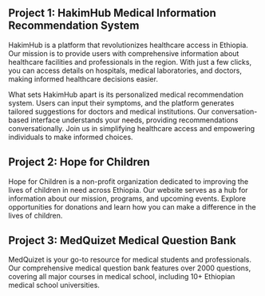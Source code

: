 ## Project 1: HakimHub Medical Information Recommendation System
HakimHub is a platform that revolutionizes healthcare access in Ethiopia. Our mission is to provide users with comprehensive information about healthcare facilities and professionals in the region. With just a few clicks, you can access details on hospitals, medical laboratories, and doctors, making informed healthcare decisions easier. 

What sets HakimHub apart is its personalized medical recommendation system. Users can input their symptoms, and the platform generates tailored suggestions for doctors and medical institutions. Our conversation-based interface understands your needs, providing recommendations conversationally. Join us in simplifying healthcare access and empowering individuals to make informed choices.

## Project 2: Hope for Children
Hope for Children is a non-profit organization dedicated to improving the lives of children in need across Ethiopia. Our website serves as a hub for information about our mission, programs, and upcoming events. Explore opportunities for donations and learn how you can make a difference in the lives of children.

## Project 3: MedQuizet Medical Question Bank
MedQuizet is your go-to resource for medical students and professionals. Our comprehensive medical question bank features over 2000 questions, covering all major courses in medical school, including 10+ Ethiopian medical school universities.
